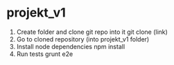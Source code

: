 # projekt_v1
1. Create folder and clone git repo into it
git clone (link)
2. Go to cloned repository (into projekt_v1 folder)
3. Install node dependencies
npm install
4. Run tests
grunt e2e

